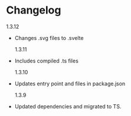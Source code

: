 # Changelog

1.3.12

- Changes .svg files to .svelte

  1.3.11

- Includes compiled .ts files

  1.3.10

- Updates entry point and files in package.json

  1.3.9

- Updated dependencies and migrated to TS.
